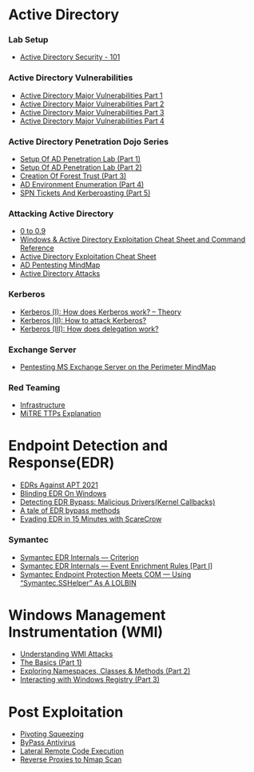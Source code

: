 # Active Directory 
### Lab Setup 
  - [Active Directory Security - 101](https://github.com/cfalta/adsec)
### Active Directory Vulnerabilities
  - [Active Directory Major Vulnerabilities Part 1](https://github.com/Virtual-Base/CyberSecurityKnowledgeBase/blob/main/Resources/Article%20-%20Active%20Directory%20Vulnerabilities%2C%20Part%201%20of%20the_%20XSS.is%20(ex%20DaMaGeLaB).pdf)
  - [Active Directory Major Vulnerabilities Part 2](https://github.com/Virtual-Base/CyberSecurityKnowledgeBase/blob/main/Resources/Article%20-%20Active%20Directory%20Vulnerabilities%2C%20Part%202%20of%20the%20_%20XSS.is%20(ex%20DaMaGeLaB).pdf)
  - [Active Directory Major Vulnerabilities Part 3](https://github.com/Virtual-Base/CyberSecurityKnowledgeBase/blob/main/Resources/Article%20-%20Active%20Directory%20Vulnerabilities%2C%20Part%203%20of%20the%20_%20XSS.is%20(ex%20DaMaGeLaB).pdf)
  - [Active Directory Major Vulnerabilities Part 4](https://github.com/Virtual-Base/CyberSecurityKnowledgeBase/blob/main/Resources/Article%20-%20Active%20Directory%20Vulnerabilities%2C%20Part%204%20of%20the%20_%20XSS.is%20(ex%20DaMaGeLaB).pdf)

### Active Directory Penetration Dojo Series
  - [Setup Of AD Penetration Lab (Part 1)](https://lmntrix.com/lab/active-directory-penetration-dojo-setup-of-ad-penetration-lab-part-1/)
  - [Setup Of AD Penetration Lab (Part 2)](https://lmntrix.com/lab/active-directory-penetration-dojo-setup-of-ad-penetration-lab-part-2/)
  - [Creation Of Forest Trust (Part 3)](https://lmntrix.com/lab/active-directory-penetration-dojo-creation-of-forest-trust-part-3/)
  - [AD Environment Enumeration (Part 4)](https://lmntrix.com/lab/active-directory-penetration-dojo-ad-environment-enumeration-1/)
  - [SPN Tickets And Kerberoasting (Part 5)](https://lmntrix.com/lab/active-directory-penetration-dojo-spn-tickets-and-kerberoasting/)

### Attacking Active Directory 
  - [0 to 0.9](https://zer1t0.gitlab.io/posts/attacking_ad/)
  - [Windows & Active Directory Exploitation Cheat Sheet and Command Reference](https://casvancooten.com/posts/2020/11/windows-active-directory-exploitation-cheat-sheet-and-command-reference/)
  - [Active Directory Exploitation Cheat Sheet](https://github.com/S1ckB0y1337/Active-Directory-Exploitation-Cheat-Sheet#active-directory-exploitation-cheat-sheet)
  - [AD Pentesting MindMap](https://github.com/Orange-Cyberdefense/arsenal/blob/master/mindmap/pentest_ad.png)
  - [Active Directory Attacks](https://github.com/swisskyrepo/PayloadsAllTheThings/blob/master/Methodology%20and%20Resources/Active%20Directory%20Attack.md#tools)

### Kerberos
  - [Kerberos (I): How does Kerberos work? – Theory](https://www.tarlogic.com/es/blog/como-funciona-kerberos/)
  - [Kerberos (II): How to attack Kerberos?](https://www.tarlogic.com/es/blog/como-atacar-kerberos/)
  - [Kerberos (III): How does delegation work?](https://www.tarlogic.com/es/blog/kerberos-iii-como-funciona-la-delegacion/)

### Exchange Server
  - [Pentesting MS Exchange Server on the Perimeter MindMap](https://github.com/Orange-Cyberdefense/arsenal/blob/master/mindmap/Pentesting_MS_Exchange_Server_on_the_Perimeter.png)

### Red Teaming 
  - [Infrastructure](https://github.com/mantvydasb/RedTeam-Tactics-and-Techniques/tree/master/offensive-security/red-team-infrastructure)
  - [MiTRE TTPs Explanation](https://github.com/mantvydasb/RedTeam-Tactics-and-Techniques/tree/master/offensive-security)

# Endpoint Detection and Response(EDR) 
  - [EDRs Against APT 2021](https://github.com/Virtual-Base/CyberSecurityKnowledgeBase/blob/main/Resources/EDR_Against_APT_2021.pdf)
  - [Blinding EDR On Windows](https://synzack.github.io/Blinding-EDR-On-Windows/)
  - [Detecting EDR Bypass: Malicious Drivers(Kernel Callbacks)](https://posts.bluraven.io/detecting-edr-bypass-malicious-drivers-kernel-callbacks-f5e6bf8f7481)
  - [A tale of EDR bypass methods](https://s3cur3th1ssh1t.github.io/A-tale-of-EDR-bypass-methods/)
  - [Evading EDR in 15 Minutes with ScareCrow](https://adamsvoboda.net/evading-edr-with-scarecrow/)
### Symantec
  - [Symantec EDR Internals — Criterion](https://nasbench.medium.com/symantec-edr-internals-criterion-fa49be4e21af)
  - [Symantec EDR Internals — Event Enrichment Rules [Part I]](https://nasbench.medium.com/symantec-edr-internals-event-enrichment-rules-part-i-b5e4340041a7)
  - [Symantec Endpoint Protection Meets COM — Using “Symantec.SSHelper” As A LOLBIN](https://nasbench.medium.com/symantec-endpoint-protection-meets-com-using-symantec-sshelper-as-a-lolbin-40d515a121ce)

# Windows Management Instrumentation (WMI)
  - [Understanding WMI Attacks](https://www.varonis.com/blog/wmi-windows-management-instrumentation/)
  - [The Basics (Part 1)](https://0xinfection.github.io/posts/wmi-basics-part-1/)
  - [Exploring Namespaces, Classes & Methods (Part 2)](https://0xinfection.github.io/posts/wmi-classes-methods-part-2/)
  - [Interacting with Windows Registry (Part 3)](https://0xinfection.github.io/posts/wmi-registry-part-3/)

# Post Exploitation 
  - [Pivoting Squeezing](https://github.com/Virtual-Base/CyberSecurityKnowledgeBase/blob/main/Resources/The_article_is_Pivoting_Squeezing_the_most_out_of_post-exploitation.pdf)
  - [ByPass Antivirus](https://github.com/Virtual-Base/CyberSecurityKnowledgeBase/blob/main/Resources/The%20article_is_F%23ck_da_Antivirus_How_to_bypass_antivirus_when_pentest.pdf)
  - [Lateral Remote Code Execution](https://github.com/Virtual-Base/CyberSecurityKnowledgeBase/blob/main/Resources/Article_Guide_to_Lateral_We_study_remote_code_execution_in_Windows_from_all_sides.pdf)
  - [Reverse Proxies to Nmap Scan](https://github.com/Virtual-Base/CyberSecurityKnowledgeBase/blob/main/Resources/Article%20-%20How_APTs_Use_Reverse_Proxies_to_Nmap_Scan_Internal_Networks.pdf)
